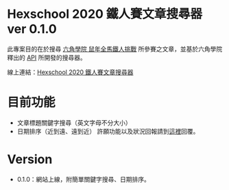 # Hexschool 2020 鐵人賽文章搜尋器 ver 0.1.0
此專案目的在於搜尋 [六角學院 鼠年全馬鐵人挑戰](https://www.hexschool.com/2019/11/14/2019-11-14-w3Hexschool-2020-challenge/) 所參賽之文章，並基於六角學院釋出的 [API](https://github.com/hexschool/w3hexschool-API) 所開發的搜尋器。

線上連結：[Hexschool 2020 鐵人賽文章搜尋器](https://shawnlin0201.github.io/hexschool-2020-challenge-blog-list/)

# 目前功能
- 文章標題關鍵字搜尋（英文字母不分大小）
- 日期排序（近到遠、遠到近）
許願功能以及狀況回報請到[這裡](https://github.com/shawnlin0201/hexschool-2020-challenge-blog-list/issues)回覆。

# Version
- 0.1.0：網站上線，附簡單關鍵字搜尋、日期排序。
